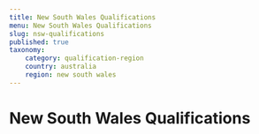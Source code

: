 ```yaml
---
title: New South Wales Qualifications
menu: New South Wales Qualifications
slug: nsw-qualifications
published: true
taxonomy:
	category: qualification-region
    country: australia
    region: new south wales
---
```


# New South Wales Qualifications
